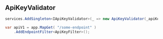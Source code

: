 ## ApiKeyValidator

```csharp
services.AddSingleton<IApiKeyValidator>(_ => new ApiKeyValidator(_apiKey));

var apiV1 = app.MapGet( "/some-endpoint" )
    .AddEndpointFilter<ApiKeyFilter>();
```
